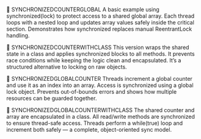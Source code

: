 🧾 SYNCHRONIZEDCOUNTERGLOBAL
A basic example using synchronized(lock) to protect access to a shared global array.
Each thread loops with a nested loop and updates array values safely inside the critical section.
Demonstrates how synchronized replaces manual ReentrantLock handling.

🧾 SYNCHRONIZEDCOUNTERWITHCLASS
This version wraps the shared state in a class and applies synchronized blocks to all methods.
It prevents race conditions while keeping the logic clean and encapsulated.
It’s a structured alternative to locking on raw objects.

🧾 SYNCHRONIZEDGLOBALCOUNTER
Threads increment a global counter and use it as an index into an array.
Access is synchronized using a global lock object.
Prevents out-of-bounds errors and shows how multiple resources can be guarded together.

🧾 SYNCHRONIZEDGLOBALCOUNTERWITHCLASS
The shared counter and array are encapsulated in a class.
All read/write methods are synchronized to ensure thread-safe access.
Threads perform a while(true) loop and increment both safely — a complete, object-oriented sync model.
